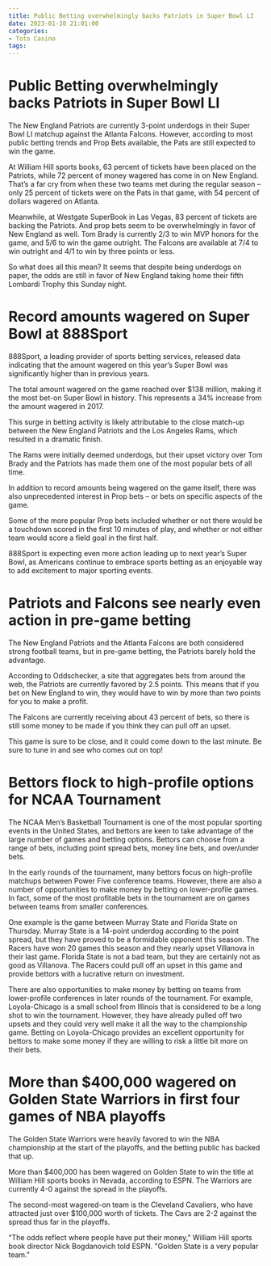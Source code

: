 ```yaml
---
title: Public Betting overwhelmingly backs Patriots in Super Bowl LI
date: 2023-01-30 21:01:00
categories:
- Toto Casino
tags:
---
```



#  Public Betting overwhelmingly backs Patriots in Super Bowl LI

The New England Patriots are currently 3-point underdogs in their Super Bowl LI matchup against the Atlanta Falcons. However, according to most public betting trends and Prop Bets available, the Pats are still expected to win the game.

At William Hill sports books, 63 percent of tickets have been placed on the Patriots, while 72 percent of money wagered has come in on New England. That’s a far cry from when these two teams met during the regular season – only 25 percent of tickets were on the Pats in that game, with 54 percent of dollars wagered on Atlanta.

Meanwhile, at Westgate SuperBook in Las Vegas, 83 percent of tickets are backing the Patriots. And prop bets seem to be overwhelmingly in favor of New England as well. Tom Brady is currently 2/3 to win MVP honors for the game, and 5/6 to win the game outright. The Falcons are available at 7/4 to win outright and 4/1 to win by three points or less.

So what does all this mean? It seems that despite being underdogs on paper, the odds are still in favor of New England taking home their fifth Lombardi Trophy this Sunday night.

#  Record amounts wagered on Super Bowl at 888Sport

888Sport, a leading provider of sports betting services, released data indicating that the amount wagered on this year’s Super Bowl was significantly higher than in previous years.

The total amount wagered on the game reached over $138 million, making it the most bet-on Super Bowl in history. This represents a 34% increase from the amount wagered in 2017.

This surge in betting activity is likely attributable to the close match-up between the New England Patriots and the Los Angeles Rams, which resulted in a dramatic finish.

The Rams were initially deemed underdogs, but their upset victory over Tom Brady and the Patriots has made them one of the most popular bets of all time.

In addition to record amounts being wagered on the game itself, there was also unprecedented interest in Prop bets – or bets on specific aspects of the game.

Some of the more popular Prop bets included whether or not there would be a touchdown scored in the first 10 minutes of play, and whether or not either team would score a field goal in the first half.

888Sport is expecting even more action leading up to next year’s Super Bowl, as Americans continue to embrace sports betting as an enjoyable way to add excitement to major sporting events.

#  Patriots and Falcons see nearly even action in pre-game betting

The New England Patriots and the Atlanta Falcons are both considered strong football teams, but in pre-game betting, the Patriots barely hold the advantage.

According to Oddschecker, a site that aggregates bets from around the web, the Patriots are currently favored by 2.5 points. This means that if you bet on New England to win, they would have to win by more than two points for you to make a profit.

The Falcons are currently receiving about 43 percent of bets, so there is still some money to be made if you think they can pull off an upset.

This game is sure to be close, and it could come down to the last minute. Be sure to tune in and see who comes out on top!

#  Bettors flock to high-profile options for NCAA Tournament

The NCAA Men’s Basketball Tournament is one of the most popular sporting events in the United States, and bettors are keen to take advantage of the large number of games and betting options. Bettors can choose from a range of bets, including point spread bets, money line bets, and over/under bets.

In the early rounds of the tournament, many bettors focus on high-profile matchups between Power Five conference teams. However, there are also a number of opportunities to make money by betting on lower-profile games. In fact, some of the most profitable bets in the tournament are on games between teams from smaller conferences.

One example is the game between Murray State and Florida State on Thursday. Murray State is a 14-point underdog according to the point spread, but they have proved to be a formidable opponent this season. The Racers have won 20 games this season and they nearly upset Villanova in their last game. Florida State is not a bad team, but they are certainly not as good as Villanova. The Racers could pull off an upset in this game and provide bettors with a lucrative return on investment.

There are also opportunities to make money by betting on teams from lower-profile conferences in later rounds of the tournament. For example, Loyola-Chicago is a small school from Illinois that is considered to be a long shot to win the tournament. However, they have already pulled off two upsets and they could very well make it all the way to the championship game. Betting on Loyola-Chicago provides an excellent opportunity for bettors to make some money if they are willing to risk a little bit more on their bets.

#  More than $400,000 wagered on Golden State Warriors in first four games of NBA playoffs

The Golden State Warriors were heavily favored to win the NBA championship at the start of the playoffs, and the betting public has backed that up.

More than $400,000 has been wagered on Golden State to win the title at William Hill sports books in Nevada, according to ESPN. The Warriors are currently 4-0 against the spread in the playoffs.

The second-most wagered-on team is the Cleveland Cavaliers, who have attracted just over $100,000 worth of tickets. The Cavs are 2-2 against the spread thus far in the playoffs.

"The odds reflect where people have put their money," William Hill sports book director Nick Bogdanovich told ESPN. "Golden State is a very popular team."